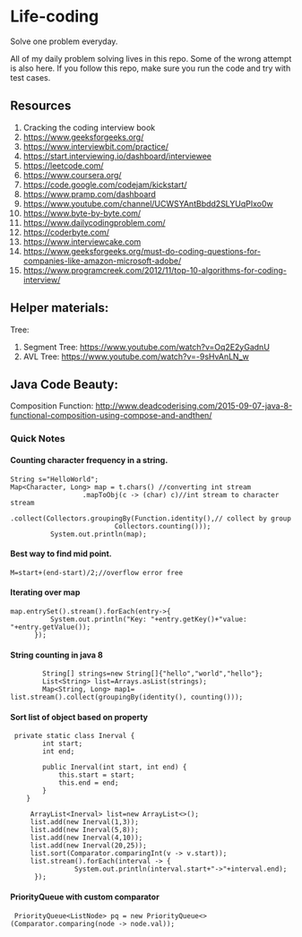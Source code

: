 # Life-coding
Solve one problem everyday. 

All of my daily problem solving lives in this repo. Some of the wrong 
attempt is also here. If you follow this repo, make sure you run the code and try
with test cases. 

## Resources
1. Cracking the coding interview book
2. https://www.geeksforgeeks.org/
3. https://www.interviewbit.com/practice/
4. https://start.interviewing.io/dashboard/interviewee
5. https://leetcode.com/
6. https://www.coursera.org/
7. https://code.google.com/codejam/kickstart/
8. https://www.pramp.com/dashboard
9. https://www.youtube.com/channel/UCWSYAntBbdd2SLYUqPIxo0w
10. https://www.byte-by-byte.com/
11. https://www.dailycodingproblem.com/
12. https://coderbyte.com/
13. https://www.interviewcake.com
14. https://www.geeksforgeeks.org/must-do-coding-questions-for-companies-like-amazon-microsoft-adobe/
15. https://www.programcreek.com/2012/11/top-10-algorithms-for-coding-interview/
## Helper materials: 

Tree:
    
   1. Segment Tree: https://www.youtube.com/watch?v=Oq2E2yGadnU
   2. AVL Tree: https://www.youtube.com/watch?v=-9sHvAnLN_w
   
## Java Code Beauty: 

Composition Function: http://www.deadcoderising.com/2015-09-07-java-8-functional-composition-using-compose-and-andthen/

### Quick Notes   
#### Counting character frequency in a string. 

 ```
 String s="HelloWorld";
 Map<Character, Long> map = t.chars() //converting int stream
                   .mapToObj(c -> (char) c)//int stream to character stream
                   .collect(Collectors.groupingBy(Function.identity(),// collect by group
                           Collectors.counting()));
           System.out.println(map);
  ```
 
      
#### Best way to find mid point. 
 ``` 
 M=start+(end-start)/2;//overflow error free

```
  
#### Iterating over map 
  ```
 map.entrySet().stream().forEach(entry->{
            System.out.println("Key: "+entry.getKey()+"value: "+entry.getValue());
        });
```
    
#### String counting in java 8
```$xslt
        String[] strings=new String[]{"hello","world","hello"};
        List<String> list=Arrays.asList(strings);
        Map<String, Long> map1=         list.stream().collect(groupingBy(identity(), counting()));

```        

#### Sort list of object based on property
```$xslt
 private static class Inerval {
        int start;
        int end;

        public Inerval(int start, int end) {
            this.start = start;
            this.end = end;
        }
    }
    
     ArrayList<Inerval> list=new ArrayList<>();
     list.add(new Inerval(1,3));
     list.add(new Inerval(5,8));
     list.add(new Inerval(4,10));
     list.add(new Inerval(20,25));
     list.sort(Comparator.comparingInt(v -> v.start));
     list.stream().forEach(interval -> {
                System.out.println(interval.start+"->"+interval.end);
      });
```
#### PriorityQueue with custom comparator
```$xslt
 PriorityQueue<ListNode> pq = new PriorityQueue<>(Comparator.comparing(node -> node.val));
```           